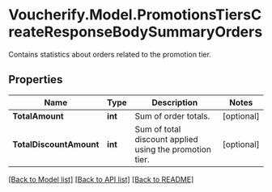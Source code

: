 # Voucherify.Model.PromotionsTiersCreateResponseBodySummaryOrders
Contains statistics about orders related to the promotion tier.

## Properties

Name | Type | Description | Notes
------------ | ------------- | ------------- | -------------
**TotalAmount** | **int** | Sum of order totals. | [optional] 
**TotalDiscountAmount** | **int** | Sum of total discount applied using the promotion tier. | [optional] 

[[Back to Model list]](../../README.md#documentation-for-models) [[Back to API list]](../../README.md#documentation-for-api-endpoints) [[Back to README]](../../README.md)

